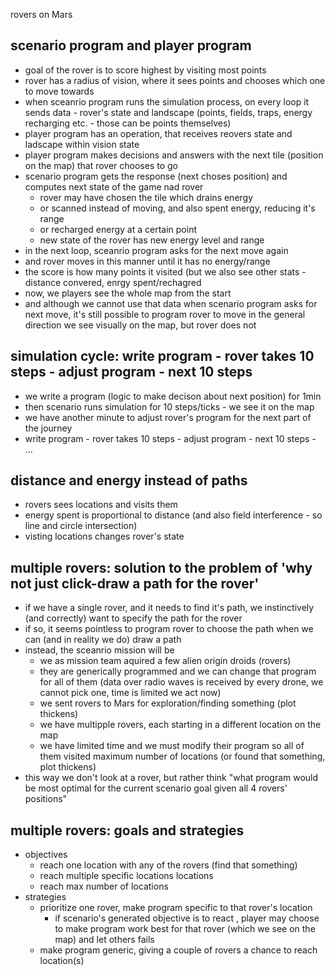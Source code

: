 rovers on Mars

## scenario program and player program

- goal of the rover is to score highest by visiting most points
- rover has a radius of vision, where it sees points and chooses which one to move towards
- when sceanrio program runs the simulation process, on every loop it sends data - rover's state and landscape (points, fields, traps, energy recharging etc. - those can be points themselves)
- player program has an operation, that receives reovers state and ladscape within vision state
- player program makes decisions and answers with the next tile (position on the map) that rover chooses to go
- scenario program gets the response (next choses position) and computes next state of the game nad rover
  - rover may have chosen the tile which drains energy
  - or scanned instead of moving, and also spent energy, reducing it's range
  - or recharged energy at a certain point
  - new state of the rover has new energy level and range
- in the next loop, sceanrio program asks for the next move again
- and rover moves in this manner until it has no energy/range
- the score is how many points it visited (but we also see other stats - distance convered, enrgy spent/rechagred
- now, we players see the whole map from the start
- and although we cannot use that data when scenario program asks for next move, it's still possible to program rover to move in the general direction we see visually on the map, but rover does not

## simulation cycle: write program - rover takes 10 steps - adjust program - next 10 steps

- we write a program (logic to make decison about next position) for 1min
- then scenario runs simulation for 10 steps/ticks - we see it on the map
- we have another minute to adjust rover's program for the next part of the journey
- write program - rover takes 10 steps - adjust program - next 10 steps - ...

## distance and energy instead of paths

- rovers sees locations and visits them
- energy spent is proportional to distance (and also field interference - so line and circle intersection)
- visting locations changes rover's state

## multiple rovers: solution to the problem of 'why not just click-draw a path for the rover'

- if we have a single rover, and it  needs to find it's path, we instinctively (and correctly) want to specify the path for the rover
- if so, it seems pointless to program rover to choose the path when we can (and in reality we do) draw a path
- instead, the sceanrio mission will be 
  - we as mission team aquired a few alien origin droids (rovers)
  - they are generically programmed and we can change that program for all of them (data over radio waves is received by every drone, we cannot pick one, time is limited we act now)
  - we sent rovers to Mars for exploration/finding something (plot thickens)
  - we have multipple rovers, each starting in a different location on the map
  - we have limited time and we must modify their program so all of them visited maximum number of locations (or found that something, plot thickens)
- this way we don't look at a rover, but rather think "what program would be most optimal for the current scenario goal given all 4 rovers' positions"

## multiple rovers: goals and strategies

- objectives
  - reach one location with any of the rovers (find that something)
  - reach multiple specific locations locations
  - reach max number of locations
- strategies
  - prioritize one rover, make program specific to that rover's location
    - if scenario's generated objective is to react , player may choose to make program work best for that rover (which we see on the map) and let others fails
  - make program generic, giving a couple of rovers a chance to reach location(s)